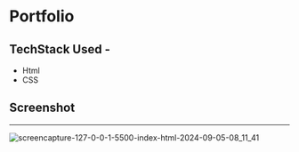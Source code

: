 # Portfolio
## TechStack Used - 
<ul>
  <li>Html</li>
  <li>CSS</li>
</ul>
<h2>Screenshot</h2>
<hr>

![screencapture-127-0-0-1-5500-index-html-2024-09-05-08_11_41](https://github.com/user-attachments/assets/3e9b5e8a-2bfb-41ec-a37f-315f242c129b)
